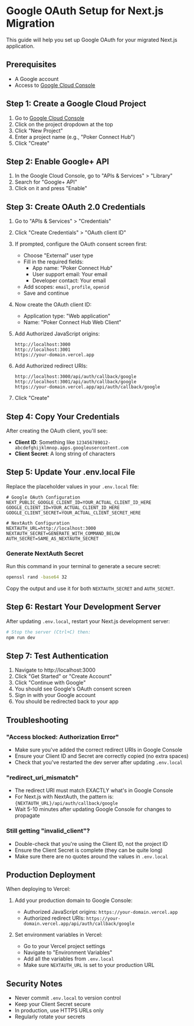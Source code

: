 # Google OAuth Setup for Next.js Migration

This guide will help you set up Google OAuth for your migrated Next.js application.

## Prerequisites
- A Google account
- Access to [Google Cloud Console](https://console.cloud.google.com)

## Step 1: Create a Google Cloud Project

1. Go to [Google Cloud Console](https://console.cloud.google.com)
2. Click on the project dropdown at the top
3. Click "New Project"
4. Enter a project name (e.g., "Poker Connect Hub")
5. Click "Create"

## Step 2: Enable Google+ API

1. In the Google Cloud Console, go to "APIs & Services" > "Library"
2. Search for "Google+ API"
3. Click on it and press "Enable"

## Step 3: Create OAuth 2.0 Credentials

1. Go to "APIs & Services" > "Credentials"
2. Click "Create Credentials" > "OAuth client ID"
3. If prompted, configure the OAuth consent screen first:
   - Choose "External" user type
   - Fill in the required fields:
     - App name: "Poker Connect Hub"
     - User support email: Your email
     - Developer contact: Your email
   - Add scopes: `email`, `profile`, `openid`
   - Save and continue

4. Now create the OAuth client ID:
   - Application type: "Web application"
   - Name: "Poker Connect Hub Web Client"
   
5. Add Authorized JavaScript origins:
   ```
   http://localhost:3000
   http://localhost:3001
   https://your-domain.vercel.app
   ```

6. Add Authorized redirect URIs:
   ```
   http://localhost:3000/api/auth/callback/google
   http://localhost:3001/api/auth/callback/google
   https://your-domain.vercel.app/api/auth/callback/google
   ```

7. Click "Create"

## Step 4: Copy Your Credentials

After creating the OAuth client, you'll see:
- **Client ID**: Something like `123456789012-abcdefghijklmnop.apps.googleusercontent.com`
- **Client Secret**: A long string of characters

## Step 5: Update Your .env.local File

Replace the placeholder values in your `.env.local` file:

```env
# Google OAuth Configuration
NEXT_PUBLIC_GOOGLE_CLIENT_ID=YOUR_ACTUAL_CLIENT_ID_HERE
GOOGLE_CLIENT_ID=YOUR_ACTUAL_CLIENT_ID_HERE
GOOGLE_CLIENT_SECRET=YOUR_ACTUAL_CLIENT_SECRET_HERE

# NextAuth Configuration
NEXTAUTH_URL=http://localhost:3000
NEXTAUTH_SECRET=GENERATE_WITH_COMMAND_BELOW
AUTH_SECRET=SAME_AS_NEXTAUTH_SECRET
```

### Generate NextAuth Secret

Run this command in your terminal to generate a secure secret:
```bash
openssl rand -base64 32
```

Copy the output and use it for both `NEXTAUTH_SECRET` and `AUTH_SECRET`.

## Step 6: Restart Your Development Server

After updating `.env.local`, restart your Next.js development server:

```bash
# Stop the server (Ctrl+C) then:
npm run dev
```

## Step 7: Test Authentication

1. Navigate to http://localhost:3000
2. Click "Get Started" or "Create Account"
3. Click "Continue with Google"
4. You should see Google's OAuth consent screen
5. Sign in with your Google account
6. You should be redirected back to your app

## Troubleshooting

### "Access blocked: Authorization Error"
- Make sure you've added the correct redirect URIs in Google Console
- Ensure your Client ID and Secret are correctly copied (no extra spaces)
- Check that you've restarted the dev server after updating `.env.local`

### "redirect_uri_mismatch"
- The redirect URI must match EXACTLY what's in Google Console
- For Next.js with NextAuth, the pattern is: `{NEXTAUTH_URL}/api/auth/callback/google`
- Wait 5-10 minutes after updating Google Console for changes to propagate

### Still getting "invalid_client"?
- Double-check that you're using the Client ID, not the project ID
- Ensure the Client Secret is complete (they can be quite long)
- Make sure there are no quotes around the values in `.env.local`

## Production Deployment

When deploying to Vercel:

1. Add your production domain to Google Console:
   - Authorized JavaScript origins: `https://your-domain.vercel.app`
   - Authorized redirect URIs: `https://your-domain.vercel.app/api/auth/callback/google`

2. Set environment variables in Vercel:
   - Go to your Vercel project settings
   - Navigate to "Environment Variables"
   - Add all the variables from `.env.local`
   - Make sure `NEXTAUTH_URL` is set to your production URL

## Security Notes

- Never commit `.env.local` to version control
- Keep your Client Secret secure
- In production, use HTTPS URLs only
- Regularly rotate your secrets